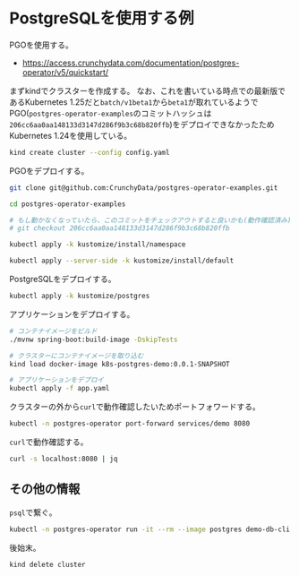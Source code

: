 # PostgreSQLを使用する例

PGOを使用する。

- https://access.crunchydata.com/documentation/postgres-operator/v5/quickstart/

まずkindでクラスターを作成する。
なお、これを書いている時点での最新版であるKubernetes 1.25だと`batch/v1beta1`から`beta1`が取れているようでPGO(`postgres-operator-examples`のコミットハッシュは`206cc6aa0aa148133d3147d286f9b3c68b820ffb`)をデプロイできなかったためKubernetes 1.24を使用している。

```bash
kind create cluster --config config.yaml
```

PGOをデプロイする。

```bash
git clone git@github.com:CrunchyData/postgres-operator-examples.git

cd postgres-operator-examples

# もし動かなくなっていたら、このコミットをチェックアウトすると良いかも(動作確認済み)
# git checkout 206cc6aa0aa148133d3147d286f9b3c68b820ffb

kubectl apply -k kustomize/install/namespace

kubectl apply --server-side -k kustomize/install/default
```

PostgreSQLをデプロイする。

```bash
kubectl apply -k kustomize/postgres
```

アプリケーションをデプロイする。

```bash
# コンテナイメージをビルド
./mvnw spring-boot:build-image -DskipTests

# クラスターにコンテナイメージを取り込む
kind load docker-image k8s-postgres-demo:0.0.1-SNAPSHOT

# アプリケーションをデプロイ
kubectl apply -f app.yaml
```

クラスターの外から`curl`で動作確認したいためポートフォワードする。

```bash
kubectl -n postgres-operator port-forward services/demo 8080
```

`curl`で動作確認する。

```bash
curl -s localhost:8080 | jq
```

## その他の情報

`psql`で繋ぐ。

```bash
kubectl -n postgres-operator run -it --rm --image postgres demo-db-cli psql $(kubectl get secrets -n postgres-operator hippo-pguser-hippo -o go-template='{{.data.uri | base64decode}}')
```

後始末。

```bash
kind delete cluster
```

